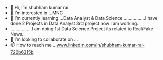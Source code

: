 - 👋 Hi, I’m shubham kumar rai
- 👀 I’m interested in ...MNC
- 🌱 I’m currently learning ...Data Analyst & Data Science
      .................I have done 2 Projects in Data Analyst 3rd project now i am working.
-    .................I am doing 1st Data Science Project its related to Real/Fake News.          
- 💞️ I’m looking to collaborate on ...
- 📫 How to reach me ...www.linkedin.com/in/shubham-kumar-rai-720b6315b

<!---
shubham kumar rai/raishubham23 is a ✨ special ✨ repository because its `README.md` (this file) appears on your GitHub profile.
You can click the Preview link to take a look at your changes.
--->
